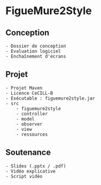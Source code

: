 # FigueMure2Style

## Conception
    - Dossier de conception
    - Evaluation logiciel
    - Enchaînement d'écrans

## Projet
    - Projet Maven
    - Licence CeCILL-B
    - Exécutable : figuemure2style.jar
    - src
        - figuemure2style
        - controller
        - model
        - observer
        - view
        - ressources

## Soutenance
    - Slides (.pptx / .pdf)
    - Vidéo explicative
    - Script vidéo
